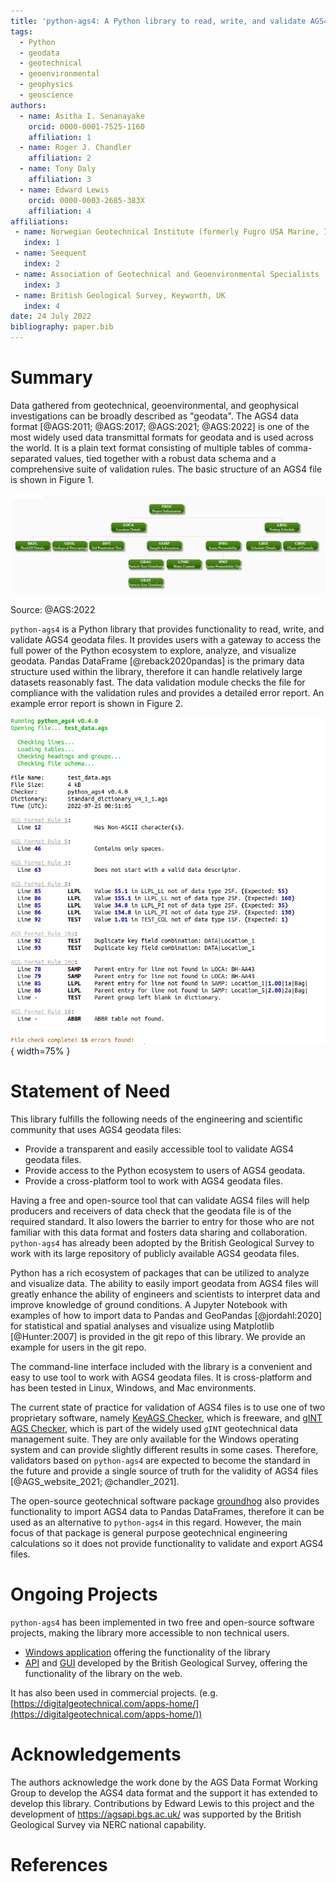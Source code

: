 ```yaml
---
title: 'python-ags4: A Python library to read, write, and validate AGS4 geodata files'
tags:
  - Python
  - geodata
  - geotechnical
  - geoenvironmental
  - geophysics
  - geoscience
authors:
  - name: Asitha I. Senanayake
    orcid: 0000-0001-7525-1160
    affiliation: 1
  - name: Roger J. Chandler
    affiliation: 2
  - name: Tony Daly
    affiliation: 3
  - name: Edward Lewis
    orcid: 0000-0003-2685-383X
    affiliation: 4
affiliations:
 - name: Norwegian Geotechnical Institute (formerly Fugro USA Marine, Inc.)
   index: 1
 - name: Seequent
   index: 2
 - name: Association of Geotechnical and Geoenvironmental Specialists
   index: 3
 - name: British Geological Survey, Keyworth, UK
   index: 4
date: 24 July 2022
bibliography: paper.bib
---
```


# Summary

Data gathered from geotechnical, geoenvironmental, and geophysical
investigations can be broadly described as "geodata". The AGS4 data format
[@AGS:2011; @AGS:2017; @AGS:2021; @AGS:2022] is one of the most widely used data
transmittal formats for geodata and is used across the world. It is a plain text
format consisting of multiple tables of comma-separated values, tied together
with a robust data schema and a comprehensive suite of validation rules. The
basic structure of an AGS4 file is shown in Figure 1.

![Simplified schematic of AGS4 data structure](Schematic_of_AGS4_data_structure.png)

Source: @AGS:2022

`python-ags4` is a Python library that provides functionality to read, write,
and validate AGS4 geodata files. It provides users with a gateway to access the
full power of the Python ecosystem to explore, analyze, and visualize geodata.
Pandas DataFrame [@reback2020pandas] is the primary data structure used within
the library, therefore it can handle relatively large datasets reasonably fast.
The data validation module checks the file for compliance with the validation
rules and provides a detailed error report. An example error report is shown in
Figure 2.

![Example error report](Example_error_log.png){ width=75% }

# Statement of Need

This library fulfills the following needs of the engineering and scientific
community that uses AGS4 geodata files:

- Provide a transparent and easily accessible tool to validate AGS4 geodata
  files.
- Provide access to the Python ecosystem to users of AGS4 geodata.
- Provide a cross-platform tool to work with AGS4 geodata files.

Having a free and open-source tool that can validate AGS4 files will help
producers and receivers of data check that the geodata file is of the required
standard. It also lowers the barrier to entry for those who are not familiar
with this data format and fosters data sharing and collaboration. `python-ags4`
has already been adopted by the British Geological Survey to work with its large
repository of publicly available AGS4 geodata files.

Python has a rich ecosystem of packages that can be utilized to analyze and
visualize data. The ability to easily import geodata from AGS4 files will
greatly enhance the ability of engineers and scientists to interpret data and
improve knowledge of ground conditions. A Jupyter Notebook with examples of how
to import data to Pandas and GeoPandas [@jordahl:2020] for statistical and
spatial analyses and visualize using Matplotlib [@Hunter:2007] is provided in
the git repo of this library. We provide an example for users in the git repo.

The command-line interface included with the library is a convenient and easy to
use tool to work with AGS4 geodata files. It is cross-platform and has been
tested in Linux, Windows, and Mac environments.

The current state of practice for validation of AGS4 files is to use one of two
proprietary software, namely [KeyAGS
Checker](https://communities.bentley.com/products/geotechnical1/w/wiki/50417/keyags-free-version),
which is freeware, and [gINT AGS
Checker](https://www.bentley.com/en/products/brands/gint), which is part of the
widely used `gINT` geotechnical data management suite. They are only available
for the Windows operating system and can provide slightly different results in
some cases. Therefore, validators based on `python-ags4` are expected to become
the standard in the future and provide a single source of truth for the validity
of AGS4 files [@AGS_website_2021; @chandler_2021].

The open-source geotechnical software package
[groundhog](https://groundhog.readthedocs.io/en/master/index.html) also provides
functionality to import AGS4 data to Pandas DataFrames, therefore it can be used
as an alternative to `python-ags4` in this regard. However, the main focus of
that package is general purpose geotechnical engineering calculations so it does
not provide functionality to validate and export AGS4 files.

# Ongoing Projects

`python-ags4` has been implemented in two free and open-source software
projects, making the library more accessible to non technical users.

- [Windows
  application](https://gitlab.com/ags-data-format-wg/ags-checker-desktop-app)
  offering the functionality of the library
- [API](https://github.com/BritishGeologicalSurvey/pyagsapi) and
  [GUI](https://agsapi.bgs.ac.uk/) developed by the British Geological Survey,
  offering the functionality of the library on the web.

It has also been used in commercial projects. (e.g.
[https://digitalgeotechnical.com/apps-home/](https://digitalgeotechnical.com/apps-home/))

# Acknowledgements

The authors acknowledge the work done by the AGS Data Format Working Group to
develop the AGS4 data format and the support it has extended to develop this
library. Contributions by Edward Lewis to this project and the development of https://agsapi.bgs.ac.uk/ 
was supported by the British Geological Survey via NERC national capability.


# References
